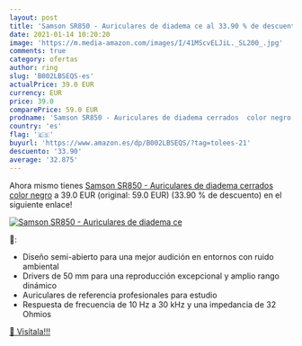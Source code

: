 ```yaml
---
layout: post
title: 'Samson SR850 - Auriculares de diadema ce al 33.90 % de descuento'
date: 2021-01-14 10:20:20
image: 'https://m.media-amazon.com/images/I/41MScvELJiL._SL200_.jpg'
comments: true
category: ofertas
author: ring
slug: 'B002LBSEQS-es'
actualPrice: 39.0 EUR
currency: EUR
price: 39.0
comparePrice: 59.0 EUR
prodname: 'Samson SR850 - Auriculares de diadema cerrados  color negro'
country: 'es'
flag: '🇪🇸'
buyurl: 'https://www.amazon.es/dp/B002LBSEQS/?tag=tolees-21'
descuento: '33.90'
average: '32.875'
---
```


Ahora mismo tienes [Samson SR850 - Auriculares de diadema cerrados  color negro](https://www.amazon.es/dp/B002LBSEQS/?tag=tolees-21) a 39.0 EUR (original: 59.0 EUR) (33.90 %  de descuento) en el siguiente enlace!

[![Samson SR850 - Auriculares de diadema ce](https://m.media-amazon.com/images/I/41MScvELJiL._SL200_.jpg)](https://www.amazon.es/dp/B002LBSEQS/?tag=tolees-21)

🔎:

- Diseño semi-abierto para una mejor audición en entornos con ruido ambiental
- Drivers de 50 mm para una reproducción excepcional y amplio rango dinámico
- Auriculares de referencia profesionales para estudio
- Respuesta de frecuencia de 10 Hz a 30 kHz y una impedancia de 32 Ohmios

[🛒 Visítala!!!](https://www.amazon.es/dp/B002LBSEQS/?tag=tolees-21)
